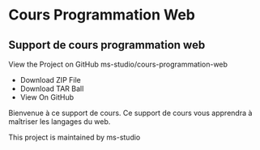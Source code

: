 # Cours Programmation Web

## Support de cours programmation web

View the Project on GitHub ms-studio/cours-programmation-web

* Download ZIP File
* Download TAR Ball
* View On GitHub

Bienvenue à ce support de cours.
Ce support de cours vous apprendra à maîtriser les langages du web.

This project is maintained by ms-studio

